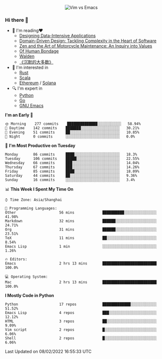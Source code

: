 <p align="center">
    <img src="https://gist.githubusercontent.com/coldnight/e696baffb094e71c96cb302118878eae/raw/40ea5053a6f66cc65f90f437e4173497da225958/banner.gif" alt="Vim vs Emacs" />
</p>

### Hi there 👋

- 📖 I'm reading❤️
    + [Designing Data-Intensive Applications](https://www.oreilly.com/library/view/designing-data-intensive-applications/9781491903063/)
    + [Domain-Driven Design: Tackling Complexity in the Heart of Software](https://www.dddcommunity.org/book/evans_2003/)
    + [Zen and the Art of Motorcycle Maintenance: An Inquiry into Values](https://en.wikipedia.org/wiki/Zen_and_the_Art_of_Motorcycle_Maintenance)
    + [Of Human Bondage](https://en.wikipedia.org/wiki/Of_Human_Bondage)
    + [Walden](https://en.wikipedia.org/wiki/Walden)
    + [《沉默的大多数》](https://en.wikipedia.org/wiki/Silent_majority)
- 🌱 I'm interested in
    + [Rust](https://www.rust-lang.org/)
    + [Scala](https://www.scala-lang.org/)
    + [Ethereum](https://ethereum.org/en/) / [Solana](https://solana.com/)
- 🔍 I'm expert in
    + [Python](https://www.python.org/)
    + [Go](https://go.dev/)
    + [GNU Emacs](https://www.gnu.org/software/emacs/)

<!--START_SECTION:waka-->
**I'm an Early 🐤** 

```text
🌞 Morning    277 commits    ██████████████░░░░░░░░░░░   58.94% 
🌆 Daytime    142 commits    ███████░░░░░░░░░░░░░░░░░░   30.21% 
🌃 Evening    51 commits     ██░░░░░░░░░░░░░░░░░░░░░░░   10.85% 
🌙 Night      0 commits      ░░░░░░░░░░░░░░░░░░░░░░░░░   0.0%

```
📅 **I'm Most Productive on Tuesday** 

```text
Monday       86 commits     ████░░░░░░░░░░░░░░░░░░░░░   18.3% 
Tuesday      106 commits    █████░░░░░░░░░░░░░░░░░░░░   22.55% 
Wednesday    66 commits     ███░░░░░░░░░░░░░░░░░░░░░░   14.04% 
Thursday     67 commits     ███░░░░░░░░░░░░░░░░░░░░░░   14.26% 
Friday       85 commits     ████░░░░░░░░░░░░░░░░░░░░░   18.09% 
Saturday     44 commits     ██░░░░░░░░░░░░░░░░░░░░░░░   9.36% 
Sunday       16 commits     ░░░░░░░░░░░░░░░░░░░░░░░░░   3.4%

```


📊 **This Week I Spent My Time On** 

```text
⌚︎ Time Zone: Asia/Shanghai

💬 Programming Languages: 
Other                    56 mins             ██████████░░░░░░░░░░░░░░░   41.98% 
Markdown                 32 mins             ██████░░░░░░░░░░░░░░░░░░░   24.71% 
Org                      31 mins             ██████░░░░░░░░░░░░░░░░░░░   23.51% 
TeX                      11 mins             ██░░░░░░░░░░░░░░░░░░░░░░░   8.54% 
Emacs Lisp               1 min               ░░░░░░░░░░░░░░░░░░░░░░░░░   1.26%

🔥 Editors: 
Emacs                    2 hrs 13 mins       █████████████████████████   100.0%

💻 Operating System: 
Mac                      2 hrs 13 mins       █████████████████████████   100.0%

```

**I Mostly Code in Python** 

```text
Python                   17 repos            █████████████░░░░░░░░░░░░   51.52% 
Emacs Lisp               4 repos             ███░░░░░░░░░░░░░░░░░░░░░░   12.12% 
HTML                     3 repos             ██░░░░░░░░░░░░░░░░░░░░░░░   9.09% 
Vim script               2 repos             █░░░░░░░░░░░░░░░░░░░░░░░░   6.06% 
Shell                    2 repos             █░░░░░░░░░░░░░░░░░░░░░░░░   6.06%

```



 Last Updated on 08/02/2022 16:55:33 UTC
<!--END_SECTION:waka-->
